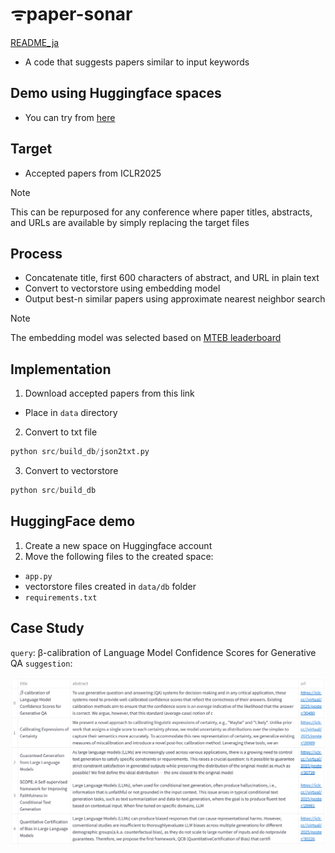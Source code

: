 # ᯤpaper-sonar

[README_ja](./README_ja.md)

- A code that suggests papers similar to input keywords

## Demo using Huggingface spaces

- You can try from [here](https://huggingface.co/spaces/ryota39/iclr2025-sonar)

## Target

- Accepted papers from ICLR2025

> [!NOTE]
> This can be repurposed for any conference where paper titles, abstracts, and URLs are available by simply replacing the target files

## Process

- Concatenate title, first 600 characters of abstract, and URL in plain text
- Convert to vectorstore using embedding model
- Output best-n similar papers using approximate nearest neighbor search


> [!NOTE]
> The embedding model was selected based on [MTEB leaderboard](https://huggingface.co/spaces/mteb/leaderboard)

## Implementation

1. Download accepted papers from this link
  - Place in `data` directory

2. Convert to txt file

```python
python src/build_db/json2txt.py
```

3. Convert to vectorstore

```python
python src/build_db
```

## HuggingFace demo

1. Create a new space on Huggingface account
2. Move the following files to the created space:
- `app.py`
- vectorstore files created in `data/db` folder
- `requirements.txt`


## Case Study

`query`: β-calibration of Language Model Confidence Scores for Generative QA
`suggestion`:

![sugegstion](./data/img/suggestion.png)
